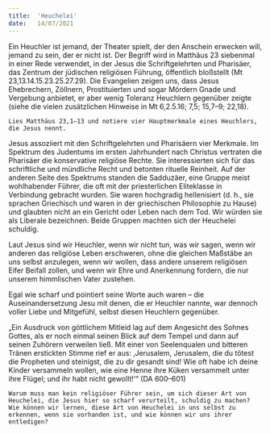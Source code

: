 ```yaml
---
title:  'Heuchelei'
date:   14/07/2021
---
```


Ein Heuchler ist jemand, der Theater spielt, der den Anschein erwecken will, jemand zu sein, der er nicht ist. Der Begriff wird in Matthäus 23 siebenmal in einer Rede verwendet, in der Jesus die Schriftgelehrten und Pharisäer, das Zentrum der jüdischen religiösen Führung, öffentlich bloßstellt (Mt 23,13.14.15.23.25.27.29). Die Evangelien zeigen uns, dass Jesus Ehebrechern, Zöllnern, Prostituierten und sogar Mördern Gnade und Vergebung anbietet, er aber wenig Toleranz Heuchlern gegenüber zeigte (siehe die vielen zusätzlichen Hinweise in Mt 6,2.5.16; 7,5; 15,7–9; 22,18).

`Lies Matthäus 23,1–13 und notiere vier Hauptmerkmale eines Heuchlers, die Jesus nennt.`

Jesus assoziiert mit den Schriftgelehrten und Pharisäern vier Merkmale. Im Spektrum des Judentums im ersten Jahrhundert nach Christus vertraten die Pharisäer die konservative religiöse Rechte. Sie interessierten sich für das schriftliche und mündliche Recht und betonten rituelle Reinheit. Auf der anderen Seite des Spektrums standen die Sadduzäer, eine Gruppe meist wohlhabender Führer, die oft mit der priesterlichen Eliteklasse in Verbindung gebracht wurden. Sie waren hochgradig hellenisiert (d. h., sie sprachen Griechisch und waren in der griechischen Philosophie zu Hause) und glaubten nicht an ein Gericht oder Leben nach dem Tod. Wir würden sie als Liberale bezeichnen. Beide Gruppen machten sich der Heuchelei schuldig.

Laut Jesus sind wir Heuchler, wenn wir nicht tun, was wir sagen, wenn wir anderen das religiöse Leben erschweren, ohne die gleichen Maßstäbe an uns selbst anzulegen, wenn wir wollen, dass andere unserem religiösen Eifer Beifall zollen, und wenn wir Ehre und Anerkennung fordern, die nur unserem himmlischen Vater zustehen.

Egal wie scharf und pointiert seine Worte auch waren – die Auseinandersetzung Jesu mit denen, die er Heuchler nannte, war dennoch voller Liebe und Mitgefühl, selbst diesen Heuchlern gegenüber.

„Ein Ausdruck von göttlichem Mitleid lag auf dem Angesicht des Sohnes Gottes, als er noch einmal seinen Blick auf dem Tempel und dann auf seinen Zuhörern verweilen ließ. Mit einer von Seelenqualen und bitteren Tränen erstickten Stimme rief er aus: ‚Jerusalem, Jerusalem, die du tötest die Propheten und steinigst, die zu dir gesandt sind! Wie oft habe ich deine Kinder versammeln wollen, wie eine Henne ihre Küken versammelt unter ihre Flügel; und ihr habt nicht gewollt!‘“ (DA 600–601)

`Warum muss man kein religiöser Führer sein, um sich dieser Art von Heuchelei, die Jesus hier so scharf verurteilt, schuldig zu machen? Wie können wir lernen, diese Art von Heuchelei in uns selbst zu erkennen, wenn sie vorhanden ist, und wie können wir uns ihrer entledigen?`